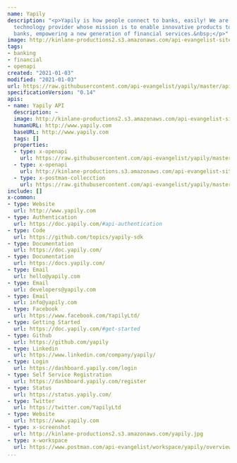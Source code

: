 ```yaml
---
name: Yapily
description: "<p>Yapily is how people connect to banks, easily! We are an 'API Only'\u200B
  technology provider whose mission is to enable innovative products to connect to
  banks, empowering a new generation of financial services.&nbsp;</p>"
image: http://kinlane-productions2.s3.amazonaws.com/api-evangelist-site/company/logos/yapily-logo.png
tags:
- banking
- financial
- openapi
created: "2021-01-03"
modified: "2021-01-03"
url: https://raw.githubusercontent.com/api-evangelist/yapily/master/apis.json
specificationVersion: "0.14"
apis:
- name: Yapily API
  description: ~
  image: http://kinlane-productions2.s3.amazonaws.com/api-evangelist-site/company/logos/yapily-logo.png
  humanURL: http://www.yapily.com
  baseURL: http://www.yapily.com
  tags: []
  properties:
  - type: x-openapi
    url: https://raw.githubusercontent.com/api-evangelist/yapily/master/yapily-api-openapi.json
  - type: x-openapi
    url: http://kinlane-productions.s3.amazonaws.com/api-evangelist-site/company/openapis/yapily-api.json
  - type: x-postman-collecction
    url: https://raw.githubusercontent.com/api-evangelist/yapily/master/yapily-api-postman-collection.json
include: []
x-common:
- type: Website
  url: http://www.yapily.com
- type: Authentication
  url: https://doc.yapily.com/#api-authentication
- type: Code
  url: https://github.com/topics/yapily-sdk
- type: Documentation
  url: https://doc.yapily.com/
- type: Documentation
  url: https://docs.yapily.com/
- type: Email
  url: hello@yapily.com
- type: Email
  url: developers@yapily.com
- type: Email
  url: info@yapily.com
- type: Facebook
  url: https://www.facebook.com/YapilyLtd/
- type: Getting Started
  url: https://doc.yapily.com/#get-started
- type: Github
  url: https://github.com/yapily
- type: Linkedin
  url: https://www.linkedin.com/company/yapily/
- type: Login
  url: https://dashboard.yapily.com/login
- type: Self Service Registration
  url: https://dashboard.yapily.com/register
- type: Status
  url: https://status.yapily.com/
- type: Twitter
  url: https://twitter.com/YapilyLtd
- type: Website
  url: https://www.yapily.com
- type: x-screenshot
  url: http://kinlane-productions2.s3.amazonaws.com/yapily.jpg
- type: x-workspace
  url: https://www.postman.com/api-evangelist/workspace/yapily/overview
...
```

